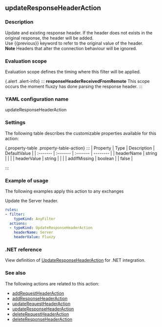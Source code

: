 ## updateResponseHeaderAction

### Description

Update and existing response header. If the header does not exists in the original response, the header will be added.<br/>Use {{previous}} keyword to refer to the original value of the header.<br/><strong>Note</strong> Headers that alter the connection behaviour will be ignored.

### Evaluation scope

Evaluation scope defines the timing where this filter will be applied. 

{.alert .alert-info}
:::
**responseHeaderReceivedFromRemote** This scope occurs the moment fluxzy has done parsing the response header.
:::

### YAML configuration name

updateResponseHeaderAction

### Settings

The following table describes the customizable properties available for this action: 

{.property-table .property-table-action}
:::
| Property | Type | Description | DefaultValue |
| :------- | :------- | :------- | -------- |
| headerName | string |  |  |
| headerValue | string |  |  |
| addIfMissing | boolean |  | false |

:::
### Example of usage

The following examples apply this action to any exchanges

Update the Server header.

```yaml
rules:
- filter:
    typeKind: AnyFilter
  actions:
  - typeKind: UpdateResponseHeaderAction
    headerName: Server
    headerValue: Fluxzy
```



### .NET reference

View definition of [UpdateResponseHeaderAction](https://docs.fluxzy.io/api/Fluxzy.Rules.Actions.UpdateResponseHeaderAction.html) for .NET integration.

### See also

The following actions are related to this action: 

 - [addRequestHeaderAction](addRequestHeaderAction)
 - [addResponseHeaderAction](addResponseHeaderAction)
 - [updateRequestHeaderAction](updateRequestHeaderAction)
 - [updateResponseHeaderAction](updateResponseHeaderAction)
 - [deleteRequestHeaderAction](deleteRequestHeaderAction)
 - [deleteResponseHeaderAction](deleteResponseHeaderAction)

